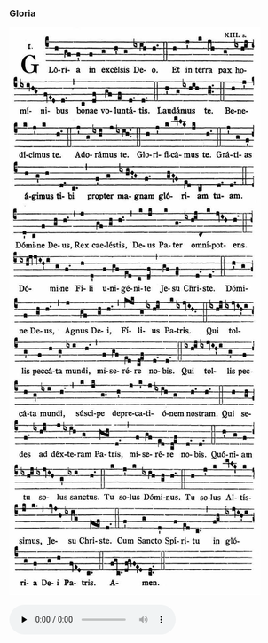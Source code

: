 ### Gloria

![](images/mass-ii-gloria.jpg)

<audio src="https://www.ccwatershed.org/audio/djc_02_gloria_mp3_1/download/" preload="none" controls="controls"></audio>
